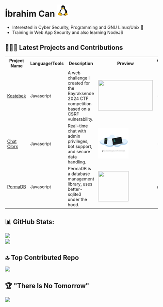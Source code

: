 # İbrahim Can <img src="https://github.com/LegendMan46/LegendMan46/blob/main/linux_tux_penguin%20(1).png" width=40 height=40>

- Interested in Cyber Security, Programming and GNU Linux/Unix 🐧
- Training in Web App Security and also learning NodeJS

## 👩🏻‍💻 Latest Projects and Contributions

<table>
  <tr>
    <th>Project Name</th>
    <th>Language/Tools</th>
    <th>Description</th>
    <th>Preview</th>
    <th>Contributed With</th>
  </tr>
  <tr>
    <td>
      <a href="https://github.com/LegendMan46/kostebek">Kostebek</a>
    </td>
    <td>
      <span>Javascript</span>
    </td>
    <td>
      <span>A web challenge I created for the Bayraksende 2024 CTF competition based on a CSRF vulnerability.</span>
    </td>
    <td>
      <img src="https://bayraksende.com/themes/core-timtal-tr-v2/static/assets/bayraksendelogo.png" width="180" height="100">
    </td>
    <td>-</td>
  </tr>
  <tr>
    <td>
      <a href="https://github.com/LegendMan46/ChatCibrx">Chat Cibrx</a>
    </td>
    <td>
      <span>Javascript</span>
    </td>
    <td>
      <span>Real-time chat with admin privileges, bot support, and secure data handling.</span>
    </td>
    <td>
      <img src="https://github.com/LegendMan46/ChatCibrx/raw/master/public/img/indexAd.png" width="100" height="100">
    </td>
    <td>-</td>
  </tr>
  <tr>
    <td>
      <a href="https://github.com/LegendMan46/ChatCibrx">PermaDB</a>
    </td>
    <td>
      <span>Javascript</span>
    </td>
    <td>
      <span>PermaDB is a database management library, uses better-sqlite3 under the hood.</span>
    </td>
    <td>
      <img src="https://avatars.githubusercontent.com/u/126991413?v=4" width="100" height="100">
    </td>
    <td>@rednexie</td>
  </tr>
</table>

## 📊 GitHub Stats:
![](https://github-readme-stats.vercel.app/api?username=LegendMan46&theme=dark&hide_border=false&include_all_commits=false&count_private=false)<br/>
![](https://github-readme-streak-stats.herokuapp.com/?user=LegendMan46&theme=dark&hide_border=false)<br/>

## 🔝 Top Contributed Repo
![](https://github-contributor-stats.vercel.app/api?username=LegendMan46&limit=5&theme=dark&combine_all_yearly_contributions=true)

## 🏆 "There Is No Tomorrow"
<img src="https://tryhackme-badges.s3.amazonaws.com/LegendMan46.png"/>
